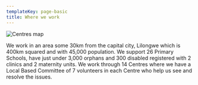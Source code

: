 ```yaml
---
templateKey: page-basic
title: Where we work
---
```

![Centres map](/img/centres.png "Centres Map")



We work in an area some 30km from the capital city, Lilongwe which is 400km squared and with 45,000 population. We support 26 Primary Schools, have just under 3,000 orphans and 300 disabled registered with 2 clinics and 2 maternity units. We work through 14 Centres where we have a Local Based Committee of 7 volunteers in each Centre who help us see and resolve the issues.
